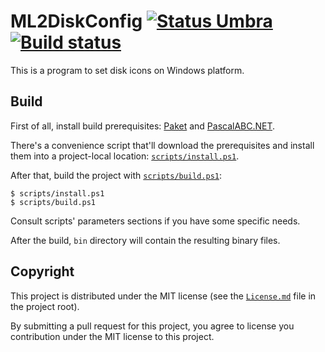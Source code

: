 ML2DiskConfig [![Status Umbra][status-umbra]][andivionian-status-classifier] [![Build status][badge-appveyor]][appveyor]
=============

This is a program to set disk icons on Windows platform.

Build
-----

First of all, install build prerequisites: [Paket][paket] and
[PascalABC.NET][pascalabc-net].

There's a convenience script that'll download the prerequisites and install them
into a project-local location: [`scripts/install.ps1`][install-script].

After that, build the project with [`scripts/build.ps1`][build-script]:

```console
$ scripts/install.ps1
$ scripts/build.ps1
```

Consult scripts' parameters sections if you have some specific needs.

After the build, `bin` directory will contain the resulting binary files.

Copyright
---------

This project is distributed under the MIT license (see the
[`License.md`][license] file in the project root).

By submitting a pull request for this project, you agree to license you
contribution under the MIT license to this project.

[build-script]: scripts/build.ps1
[install-script]: scripts/install.ps1
[license]: License.md

[andivionian-status-classifier]: https://github.com/ForNeVeR/andivionian-status-classifier
[appveyor]: https://ci.appveyor.com/project/ForNeVeR/ml2diskconfig/branch/develop
[paket]: https://fsprojects.github.io/Paket/
[pascalabc-net]: http://pascalabc.net/

[badge-appveyor]: https://ci.appveyor.com/api/projects/status/9li67ml5siuwjpvk/branch/develop?svg=true
[status-umbra]: https://img.shields.io/badge/status-umbra-red.svg

